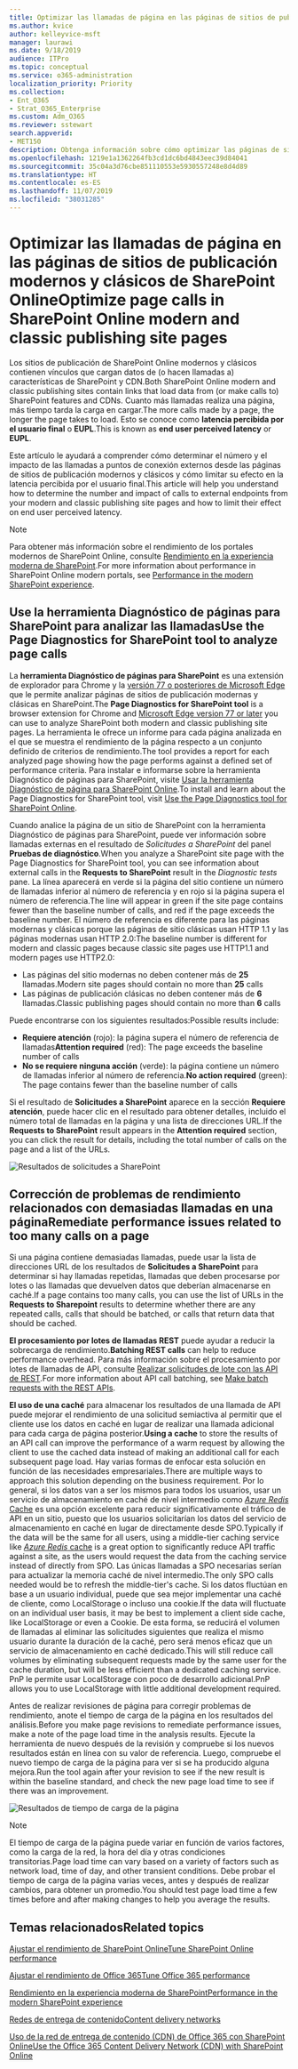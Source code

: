 ```yaml
---
title: Optimizar las llamadas de página en las páginas de sitios de publicación modernos y clásicos de SharePoint Online
ms.author: kvice
author: kelleyvice-msft
manager: laurawi
ms.date: 9/18/2019
audience: ITPro
ms.topic: conceptual
ms.service: o365-administration
localization_priority: Priority
ms.collection:
- Ent_O365
- Strat_O365_Enterprise
ms.custom: Adm_O365
ms.reviewer: sstewart
search.appverid:
- MET150
description: Obtenga información sobre cómo optimizar las páginas de sitios de publicación modernos y clásicos en SharePoint Online limitando el número de llamadas a los puntos de conexión de servicios de SharePoint Online.
ms.openlocfilehash: 1219e1a1362264fb3cd1dc6bd4843eec39d84041
ms.sourcegitcommit: 35c04a3d76cbe851110553e5930557248e8d4d89
ms.translationtype: HT
ms.contentlocale: es-ES
ms.lasthandoff: 11/07/2019
ms.locfileid: "38031285"
---
```

# <a name="optimize-page-calls-in-sharepoint-online-modern-and-classic-publishing-site-pages"></a><span data-ttu-id="7f975-103">Optimizar las llamadas de página en las páginas de sitios de publicación modernos y clásicos de SharePoint Online</span><span class="sxs-lookup"><span data-stu-id="7f975-103">Optimize page calls in SharePoint Online modern and classic publishing site pages</span></span>

<span data-ttu-id="7f975-104">Los sitios de publicación de SharePoint Online modernos y clásicos contienen vínculos que cargan datos de (o hacen llamadas a) características de SharePoint y CDN.</span><span class="sxs-lookup"><span data-stu-id="7f975-104">Both SharePoint Online modern and classic publishing sites contain links that load data from (or make calls to) SharePoint features and CDNs.</span></span> <span data-ttu-id="7f975-105">Cuanto más llamadas realiza una página, más tiempo tarda la carga en cargar.</span><span class="sxs-lookup"><span data-stu-id="7f975-105">The more calls made by a page, the longer the page takes to load.</span></span> <span data-ttu-id="7f975-106">Esto se conoce como **latencia percibida por el usuario final** o **EUPL**.</span><span class="sxs-lookup"><span data-stu-id="7f975-106">This is known as **end user perceived latency** or **EUPL**.</span></span>

<span data-ttu-id="7f975-107">Este artículo le ayudará a comprender cómo determinar el número y el impacto de las llamadas a puntos de conexión externos desde las páginas de sitios de publicación modernos y clásicos y cómo limitar su efecto en la latencia percibida por el usuario final.</span><span class="sxs-lookup"><span data-stu-id="7f975-107">This article will help you understand how to determine the number and impact of calls to external endpoints from your modern and classic publishing site pages and how to limit their effect on end user perceived latency.</span></span>

>[!NOTE]
><span data-ttu-id="7f975-108">Para obtener más información sobre el rendimiento de los portales modernos de SharePoint Online, consulte [Rendimiento en la experiencia moderna de SharePoint](https://docs.microsoft.com/sharepoint/modern-experience-performance).</span><span class="sxs-lookup"><span data-stu-id="7f975-108">For more information about performance in SharePoint Online modern portals, see [Performance in the modern SharePoint experience](https://docs.microsoft.com/sharepoint/modern-experience-performance).</span></span>

## <a name="use-the-page-diagnostics-for-sharepoint-tool-to-analyze-page-calls"></a><span data-ttu-id="7f975-109">Use la herramienta Diagnóstico de páginas para SharePoint para analizar las llamadas</span><span class="sxs-lookup"><span data-stu-id="7f975-109">Use the Page Diagnostics for SharePoint tool to analyze page calls</span></span>

<span data-ttu-id="7f975-110">La **herramienta Diagnóstico de páginas para SharePoint** es una extensión de explorador para Chrome y la [versión 77 o posteriores de Microsoft Edge](https://www.microsoftedgeinsider.com/download?form=MI13E8&OCID=MI13E8) que le permite analizar páginas de sitios de publicación modernas y clásicas en SharePoint.</span><span class="sxs-lookup"><span data-stu-id="7f975-110">The **Page Diagnostics for SharePoint tool** is a browser extension for Chrome and [Microsoft Edge version 77 or later](https://www.microsoftedgeinsider.com/download?form=MI13E8&OCID=MI13E8) you can use to analyze SharePoint both modern and classic publishing site pages.</span></span> <span data-ttu-id="7f975-111">La herramienta le ofrece un informe para cada página analizada en el que se muestra el rendimiento de la página respecto a un conjunto definido de criterios de rendimiento.</span><span class="sxs-lookup"><span data-stu-id="7f975-111">The tool provides a report for each analyzed page showing how the page performs against a defined set of performance criteria.</span></span> <span data-ttu-id="7f975-112">Para instalar e informarse sobre la herramienta Diagnóstico de páginas para SharePoint, visite [Usar la herramienta Diagnóstico de página para SharePoint Online](page-diagnostics-for-spo.md).</span><span class="sxs-lookup"><span data-stu-id="7f975-112">To install and learn about the Page Diagnostics for SharePoint tool, visit [Use the Page Diagnostics tool for SharePoint Online](page-diagnostics-for-spo.md).</span></span>

<span data-ttu-id="7f975-113">Cuando analice la página de un sitio de SharePoint con la herramienta Diagnóstico de páginas para SharePoint, puede ver información sobre llamadas externas en el resultado de _Solicitudes a SharePoint_ del panel **Pruebas de diagnóstico**.</span><span class="sxs-lookup"><span data-stu-id="7f975-113">When you analyze a SharePoint site page with the Page Diagnostics for SharePoint tool, you can see information about external calls in the **Requests to SharePoint** result in the _Diagnostic tests_ pane.</span></span> <span data-ttu-id="7f975-114">La línea aparecerá en verde si la página del sitio contiene un número de llamadas inferior al número de referencia y en rojo si la página supera el número de referencia.</span><span class="sxs-lookup"><span data-stu-id="7f975-114">The line will appear in green if the site page contains fewer than the baseline number of calls, and red if the page exceeds the baseline number.</span></span> <span data-ttu-id="7f975-115">El número de referencia es diferente para las páginas modernas y clásicas porque las páginas de sitio clásicas usan HTTP 1.1 y las páginas modernas usan HTTP 2.0:</span><span class="sxs-lookup"><span data-stu-id="7f975-115">The baseline number is different for modern and classic pages because classic site pages use HTTP1.1 and modern pages use HTTP2.0:</span></span>

- <span data-ttu-id="7f975-116">Las páginas del sitio modernas no deben contener más de **25** llamadas.</span><span class="sxs-lookup"><span data-stu-id="7f975-116">Modern site pages should contain no more than **25** calls</span></span>
- <span data-ttu-id="7f975-117">Las páginas de publicación clásicas no deben contener más de **6** llamadas.</span><span class="sxs-lookup"><span data-stu-id="7f975-117">Classic publishing pages should contain no more than **6** calls</span></span>

<span data-ttu-id="7f975-118">Puede encontrarse con los siguientes resultados:</span><span class="sxs-lookup"><span data-stu-id="7f975-118">Possible results include:</span></span>

- <span data-ttu-id="7f975-119">**Requiere atención** (rojo): la página supera el número de referencia de llamadas</span><span class="sxs-lookup"><span data-stu-id="7f975-119">**Attention required** (red): The page exceeds the baseline number of calls</span></span>
- <span data-ttu-id="7f975-120">**No se requiere ninguna acción** (verde): la página contiene un número de llamadas inferior al número de referencia.</span><span class="sxs-lookup"><span data-stu-id="7f975-120">**No action required** (green): The page contains fewer than the baseline number of calls</span></span>

<span data-ttu-id="7f975-121">Si el resultado de **Solicitudes a SharePoint** aparece en la sección **Requiere atención**, puede hacer clic en el resultado para obtener detalles, incluido el número total de llamadas en la página y una lista de direcciones URL.</span><span class="sxs-lookup"><span data-stu-id="7f975-121">If the **Requests to SharePoint** result appears in the **Attention required** section, you can click the result for details, including the total number of calls on the page and a list of the URLs.</span></span>

![Resultados de solicitudes a SharePoint](media/modern-portal-optimization/pagediag-requests.png)

## <a name="remediate-performance-issues-related-to-too-many-calls-on-a-page"></a><span data-ttu-id="7f975-123">Corrección de problemas de rendimiento relacionados con demasiadas llamadas en una página</span><span class="sxs-lookup"><span data-stu-id="7f975-123">Remediate performance issues related to too many calls on a page</span></span>

<span data-ttu-id="7f975-124">Si una página contiene demasiadas llamadas, puede usar la lista de direcciones URL de los resultados de **Solicitudes a SharePoint** para determinar si hay llamadas repetidas, llamadas que deben procesarse por lotes o las llamadas que devuelven datos que deberían almacenarse en caché.</span><span class="sxs-lookup"><span data-stu-id="7f975-124">If a page contains too many calls, you can use the list of URLs in the **Requests to Sharepoint** results to determine whether there are any repeated calls, calls that should be batched, or calls that return data that should be cached.</span></span>

<span data-ttu-id="7f975-125">**El procesamiento por lotes de llamadas REST** puede ayudar a reducir la sobrecarga de rendimiento.</span><span class="sxs-lookup"><span data-stu-id="7f975-125">**Batching REST calls** can help to reduce performance overhead.</span></span> <span data-ttu-id="7f975-126">Para más información sobre el procesamiento por lotes de llamadas de API, consulte [Realizar solicitudes de lote con las API de REST](https://docs.microsoft.com/sharepoint/dev/sp-add-ins/make-batch-requests-with-the-rest-apis).</span><span class="sxs-lookup"><span data-stu-id="7f975-126">For more information about API call batching, see [Make batch requests with the REST APIs](https://docs.microsoft.com/sharepoint/dev/sp-add-ins/make-batch-requests-with-the-rest-apis).</span></span>

<span data-ttu-id="7f975-127">**El uso de una caché** para almacenar los resultados de una llamada de API puede mejorar el rendimiento de una solicitud semiactiva al permitir que el cliente use los datos en caché en lugar de realizar una llamada adicional para cada carga de página posterior.</span><span class="sxs-lookup"><span data-stu-id="7f975-127">**Using a cache** to store the results of an API call can improve the performance of a warm request by allowing the client to use the cached data instead of making an additional call for each subsequent page load.</span></span> <span data-ttu-id="7f975-128">Hay varias formas de enfocar esta solución en función de las necesidades empresariales.</span><span class="sxs-lookup"><span data-stu-id="7f975-128">There are multiple ways to approach this solution depending on the business requirement.</span></span> <span data-ttu-id="7f975-129">Por lo general, si los datos van a ser los mismos para todos los usuarios, usar un servicio de almacenamiento en caché de nivel intermedio como [_Azure Redis_ Cache](https://azure.microsoft.com/services/cache/) es una opción excelente para reducir significativamente el tráfico de API en un sitio, puesto que los usuarios solicitarían los datos del servicio de almacenamiento en caché en lugar de directamente desde SPO.</span><span class="sxs-lookup"><span data-stu-id="7f975-129">Typically if the data will be the same for all users, using a middle-tier caching service like [_Azure Redis_ cache](https://azure.microsoft.com/services/cache/) is a great option to significantly reduce API traffic against a site, as the users would request the data from the caching service instead of directly from SPO.</span></span> <span data-ttu-id="7f975-130">Las únicas llamadas a SPO necesarias serían para actualizar la memoria caché de nivel intermedio.</span><span class="sxs-lookup"><span data-stu-id="7f975-130">The only SPO calls needed would be to refresh the middle-tier's cache.</span></span> <span data-ttu-id="7f975-131">Si los datos fluctúan en base a un usuario individual, puede que sea mejor implementar una caché de cliente, como LocalStorage o incluso una cookie.</span><span class="sxs-lookup"><span data-stu-id="7f975-131">If the data will fluctuate on an individual user basis, it may be best to implement a client side cache, like LocalStorage or even a Cookie.</span></span> <span data-ttu-id="7f975-132">De esta forma, se reducirá el volumen de llamadas al eliminar las solicitudes siguientes que realiza el mismo usuario durante la duración de la caché, pero será menos eficaz que un servicio de almacenamiento en caché dedicado.</span><span class="sxs-lookup"><span data-stu-id="7f975-132">This will still reduce call volumes by eliminating subsequent requests made by the same user for the cache duration, but will be less efficient than a dedicated caching service.</span></span> <span data-ttu-id="7f975-133">PnP le permite usar LocalStorage con poco de desarrollo adicional.</span><span class="sxs-lookup"><span data-stu-id="7f975-133">PnP allows you to use LocalStorage with little additional development required.</span></span>

<span data-ttu-id="7f975-134">Antes de realizar revisiones de página para corregir problemas de rendimiento, anote el tiempo de carga de la página en los resultados del análisis.</span><span class="sxs-lookup"><span data-stu-id="7f975-134">Before you make page revisions to remediate performance issues, make a note of the page load time in the analysis results.</span></span> <span data-ttu-id="7f975-135">Ejecute la herramienta de nuevo después de la revisión y compruebe si los nuevos resultados están en línea con su valor de referencia. Luego, compruebe el nuevo tiempo de carga de la página para ver si se ha producido alguna mejora.</span><span class="sxs-lookup"><span data-stu-id="7f975-135">Run the tool again after your revision to see if the new result is within the baseline standard, and check the new page load time to see if there was an improvement.</span></span>

![Resultados de tiempo de carga de la página](media/modern-portal-optimization/pagediag-page-load-time.png)

>[!NOTE]
><span data-ttu-id="7f975-137">El tiempo de carga de la página puede variar en función de varios factores, como la carga de la red, la hora del día y otras condiciones transitorias.</span><span class="sxs-lookup"><span data-stu-id="7f975-137">Page load time can vary based on a variety of factors such as network load, time of day, and other transient conditions.</span></span> <span data-ttu-id="7f975-138">Debe probar el tiempo de carga de la página varias veces, antes y después de realizar cambios, para obtener un promedio.</span><span class="sxs-lookup"><span data-stu-id="7f975-138">You should test page load time a few times before and after making changes to help you average the results.</span></span>

## <a name="related-topics"></a><span data-ttu-id="7f975-139">Temas relacionados</span><span class="sxs-lookup"><span data-stu-id="7f975-139">Related topics</span></span>

[<span data-ttu-id="7f975-140">Ajustar el rendimiento de SharePoint Online</span><span class="sxs-lookup"><span data-stu-id="7f975-140">Tune SharePoint Online performance</span></span>](tune-sharepoint-online-performance.md)

[<span data-ttu-id="7f975-141">Ajustar el rendimiento de Office 365</span><span class="sxs-lookup"><span data-stu-id="7f975-141">Tune Office 365 performance</span></span>](tune-office-365-performance.md)

[<span data-ttu-id="7f975-142">Rendimiento en la experiencia moderna de SharePoint</span><span class="sxs-lookup"><span data-stu-id="7f975-142">Performance in the modern SharePoint experience</span></span>](https://docs.microsoft.com/sharepoint/modern-experience-performance)

[<span data-ttu-id="7f975-143">Redes de entrega de contenido</span><span class="sxs-lookup"><span data-stu-id="7f975-143">Content delivery networks</span></span>](content-delivery-networks.md)

[<span data-ttu-id="7f975-144">Uso de la red de entrega de contenido (CDN) de Office 365 con SharePoint Online</span><span class="sxs-lookup"><span data-stu-id="7f975-144">Use the Office 365 Content Delivery Network (CDN) with SharePoint Online</span></span>](use-office-365-cdn-with-spo.md)
